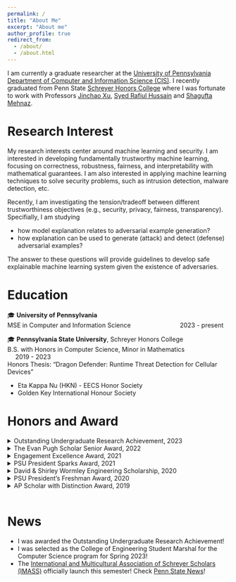```yaml
---
permalink: /
title: "About Me"
excerpt: "About me"
author_profile: true
redirect_from: 
  - /about/
  - /about.html
---
```


I am currently a graduate researcher at the [University of Pennsylvania][UPenn] [Department of Computer and Information Science (CIS)][UPenn CIS]. I recently graduated from Penn State [Schreyer Honors College][SHC] where I was fortunate to work with Professors [Jinchao Xu][Jinchao Xu], [Syed Rafiul Hussain][Syed Rafiul Hussain] and [Shagufta Mehnaz][Shagufta Mehnaz].



# Research Interest
My research interests center around machine learning and security. I am interested in developing fundamentally trustworthy machine learning, focusing on correctness, robustness, fairness, and interpretability with mathematical guarantees. I am also interested in applying machine learning techniques to solve security problems, such as intrusion detection, malware detection, etc.

Recently, I am investigating the tension/tradeoff between different trustworthiness objectives (e.g., security, privacy, fairness, transparency). Specifially, I am studying

- how model explanation relates to adversarial example generation?
- how explanation can be used to generate (attack) and detect (defense) adversarial examples?

The answer to these questions will provide guidelines to develop safe explainable machine learning system given the existence of adversaries.



# Education

:mortar_board: **University of Pennsylvania** <br />
MSE in Computer and Information Science &emsp; &emsp; &emsp; &emsp; &emsp; &emsp; 2023 - present

:mortar_board: **Pennsylvania State University**, Schreyer Honors College <br />
B.S. with Honors in Computer Science, Minor in Mathematics &emsp; &emsp; &emsp; &emsp; &emsp; &emsp; 2019 - 2023 <br />
Honors Thesis: “Dragon Defender: Runtime Threat Detection for Cellular Devices”

- Eta Kappa Nu (HKN) - EECS Honor Society
- Golden Key International Honour Society



# Honors and Award 

<details>
  <summary> Outstanding Undergraduate Research Achievement, 2023 </summary>
  This award recognizes an undergraduate researcher that has made an impact in their group and field. 
</details>

<details>
  <summary> The Evan Pugh Scholar Senior Award, 2022 </summary>
  The Evan Pugh scholars are those juniors and seniors who are in the upper 0.5 percent of their respective classes and have completed at least 48 graded Penn State credits at the end of the fall semester of the academic year in which the award is given.
</details>

<details>
  <summary> Engagement Excellence Award, 2021 </summary>
  For Outstanding Demonstration of Personal Growth, Professional Readiness, and/or Community Impact from an Engaged Learning Experience.
</details>

<details>
  <summary> PSU President Sparks Award, 2021 </summary>
  This award is presented annually to those undergraduate degree candidates who have earned a 4.0 (A) cumulative grade-point average based on at least 36 graded Penn State credits completed by the end of the fall semester of the academic year in which the award is given.
</details>

<details>
  <summary> David & Shirley Wormley Engineering Scholarship, 2020 </summary>
  Awarded to undergraduate students in the College of Engineering who are working in research groups.
</details>


<details>
  <summary> PSU President’s Freshman Award, 2020 </summary>
  This award is presented annually to undergraduate degree candidates and degree-seeking provisional students who have earned a 4.0 (A) cumulative grade-point average based on at least 12 graded Penn State credits completed during their first semester of admission.
</details>


<details>
  <summary> AP Scholar with Distinction Award, 2019 </summary>
  Granted to students who receive an average score of at least 3.5 on all AP Exams taken, and scores of 3 or higher on five or more of these exams.
</details>

<br />

# News
- I was awarded the Outstanding Undergraduate Research Achievement!
- I was selected as the College of Engineering Student Marshal for the Computer Science program for Spring 2023!
- The [International and Multicultural Association of Schreyer Scholars (IMASS)][IMASS] officially launch this semester! Check [Penn State News][IMASS News]!




[Link References]: #

[UPenn]: https://www.upenn.edu/
[UPenn CIS]: https://www.cis.upenn.edu/
[PSU]: https://www.psu.edu/
[SHC]: https://www.shc.psu.edu/
[Jinchao Xu]: https://www.personal.psu.edu/jxx1/
[Syed Rafiul Hussain]: https://syed-rafiul-hussain.github.io/
[Shagufta Mehnaz]: https://smehnaz.github.io/
[IMASS]: https://sites.psu.edu/psuimass/
[IMASS News]: https://www.psu.edu/news/schreyer-honors-college/story/new-student-organization-supports-multicultural-schreyer-scholars/
